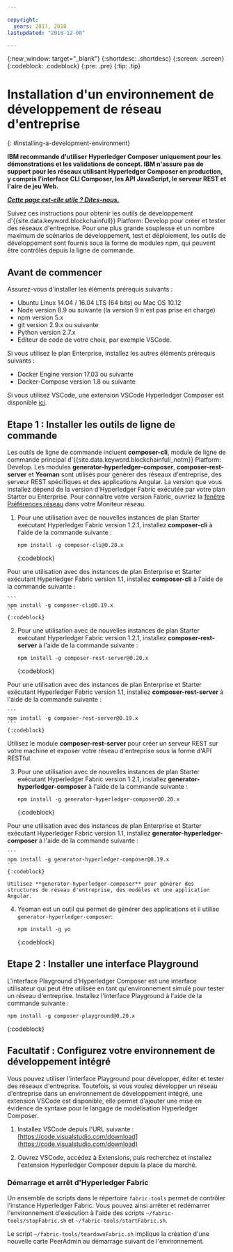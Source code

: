 ```yaml
---

copyright:
  years: 2017, 2018
lastupdated: "2018-12-08"

---
```


{:new_window: target="_blank"}
{:shortdesc: .shortdesc}
{:screen: .screen}
{:codeblock: .codeblock}
{:pre: .pre}
{:tip: .tip}

# Installation d'un environnement de développement de réseau d'entreprise
{: #installing-a-development-environment}

**IBM recommande d'utiliser Hyperledger Composer uniquement pour les démonstrations et les validations de concept. IBM n'assure pas de support pour les réseaux utilisant Hyperledger Composer en production, y compris l'interface CLI Composer, les API JavaScript, le serveur REST et l'aire de jeu Web.**

***[Cette page est-elle utile ? Dites-nous.](https://www.surveygizmo.com/s3/4501493/IBM-Blockchain-Documentation)***


Suivez ces instructions pour obtenir les outils de développement d'{{site.data.keyword.blockchainfull}} Platform: Develop pour créer et tester des réseaux d'entreprise. Pour une plus grande souplesse et un nombre maximum de scénarios de développement, test et déploiement, les outils de développement sont fournis sous la forme de modules npm, qui peuvent être contrôlés depuis la ligne de commande.

## Avant de commencer

Assurez-vous d'installer les éléments prérequis suivants :

- Ubuntu Linux 14.04 / 16.04 LTS (64 bits) ou Mac OS 10.12
- Node version 8.9 ou suivante (la version 9 n'est pas prise en charge)
- npm version 5.x
- git version 2.9.x ou suivante
- Python version 2.7.x
- Editeur de code de votre choix, par exemple VSCode.

Si vous utilisez le plan Enterprise, installez les autres éléments prérequis suivants :

- Docker Engine version 17.03 ou suivante
- Docker-Compose version 1.8 ou suivante

Si vous utilisez VSCode, une extension VSCode Hyperledger Composer est disponible [ici](https://marketplace.visualstudio.com/items?itemName=HyperledgerComposer.composer-support-client).

## Etape 1 : Installer les outils de ligne de commande

Les outils de ligne de commande incluent **composer-cli**, module de ligne de commande principal d'{{site.data.keyword.blockchainfull_notm}} Platform: Develop. Les modules **generator-hyperledger-composer**, **composer-rest-server** et **Yeoman** sont utilisés pour générer des réseaux d'entreprise, des serveur REST spécifiques et des applications Angular. La version que vous installez dépend de la version d'Hyperledger Fabric exécutée par votre plan Starter ou Enterprise. Pour connaître votre version Fabric, ouvriez la [fenêtre Préférences réseau](../v10_dashboard.html#network-preferences) dans votre Moniteur réseau.

1. Pour une utilisation avec de nouvelles instances de plan Starter exécutant Hyperledger Fabric version 1.2.1, installez **composer-cli** à l'aide de la commande suivante :

    ```
    npm install -g composer-cli@0.20.x
    ```
    {:codeblock}

  Pour une utilisation avec des instances de plan Enterprise et Starter exécutant Hyperledger Fabric version 1.1, installez **composer-cli** à l'aide de la commande suivante :

    ```
    npm install -g composer-cli@0.19.x
    ```
    {:codeblock}

2. Pour une utilisation avec de nouvelles instances de plan Starter exécutant Hyperledger Fabric version 1.2.1, installez **composer-rest-server** à l'aide de la commande suivante :

    ```
    npm install -g composer-rest-server@0.20.x
    ```
    {:codeblock}

  Pour une utilisation avec des instances de plan Enterprise et Starter exécutant Hyperledger Fabric version 1.1, installez **composer-rest-server** à l'aide de la commande suivante :

    ```
    npm install -g composer-rest-server@0.19.x
    ```
    {:codeblock}

 Utilisez le module **composer-rest-server** pour créer un serveur REST sur votre machine et exposer votre réseau d'entreprise sous la forme d'API RESTful.

3. Pour une utilisation avec de nouvelles instances de plan Starter exécutant Hyperledger Fabric version 1.2.1, installez **generator-hyperledger-composer** à l'aide de la commande suivante :

    ```
    npm install -g generator-hyperledger-composer@0.20.x
    ```
    {:codeblock}

  Pour une utilisation avec des instances de plan Enterprise et Starter exécutant Hyperledger Fabric version 1.1, installez **generator-hyperledger-composer** à l'aide de la commande suivante :

    ```
    npm install -g generator-hyperledger-composer@0.19.x
    ```
    {:codeblock}

    Utilisez **generator-hyperledger-composer** pour générer des structures de réseau d'entreprise, des modèles et une application Angular.

4. Yeoman est un outil qui permet de générer des applications et il utilise `generator-hyperledger-composer`:

    ```
    npm install -g yo
    ```
    {:codeblock}

## Etape 2 : Installer une interface Playground

L'interface Playground d'Hyperledger Composer est une interface utilisateur qui peut être utilisée en tant qu'environnement simulé pour tester un réseau d'entreprise. Installez l'interface Playground à l'aide de la commande suivante :

```
npm install -g composer-playground@0.20.x
```
{:codeblock}


## Facultatif : Configurez votre environnement de développement intégré

Vous pouvez utiliser l'interface Playground pour développer, éditer et tester des réseaux d'entreprise. Toutefois, si vous voulez développer un réseau d'entreprise dans un environnement de développement intégré, une extension VSCode est disponible, elle permet d'ajouter une mise en évidence de syntaxe pour le langage de modélisation Hyperledger Composer.

1. Installez VSCode depuis l'URL suivante : [https://code.visualstudio.com/download](https://code.visualstudio.com/download)

2. Ouvrez VSCode, accédez à Extensions, puis recherchez et installez l'extension Hyperledger Composer depuis la place du marché.


### Démarrage et arrêt d'Hyperledger Fabric

Un ensemble de scripts dans le répertoire `fabric-tools` permet de contrôler l'instance Hyperledger Fabric. Vous pouvez ainsi arrêter et redémarrer l'environnement d'exécution à l'aide des scripts `~/fabric-tools/stopFabric.sh` et `~/fabric-tools/startFabric.sh`.

Le script `~/fabric-tools/teardownFabric.sh` implique la création d'une nouvelle carte PeerAdmin au démarrage suivant de l'environnement.
